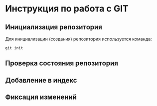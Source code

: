 # **Инструкция по работа с GIT**

## Инициализация репозитория

Для инициализации (создания) репозитория используется команда:

    git init    

## Проверка состояния репозитория

## Добавление в индекс

## Фиксация изменений